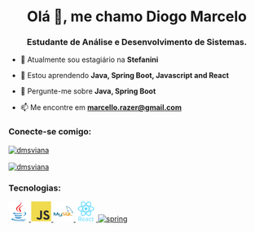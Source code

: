 <h1 align="center">Olá 👋, me chamo Diogo Marcelo</h1>
<h3 align="center">Estudante de Análise e Desenvolvimento de Sistemas.</h3>

- 🔭 Atualmente sou estagiário na **Stefanini**

- 🌱 Estou aprendendo **Java, Spring Boot, Javascript and React**

- 💬 Pergunte-me sobre **Java, Spring Boot**

- 📫 Me encontre em **marcello.razer@gmail.com**

<h3 align="left">Conecte-se comigo:</h3>
<p align="left">
<a href="https://linkedin.com/in/dmsviana" target="blank"><img align="center" src="https://raw.githubusercontent.com/rahuldkjain/github-profile-readme-generator/master/src/images/icons/Social/linked-in-alt.svg" alt="dmsviana" height="30" width="40" /></a>
  
<a href="https://instagram.com/dmsviana" target="blank"><img align="center" src="https://raw.githubusercontent.com/rahuldkjain/github-profile-readme-generator/master/src/images/icons/Social/instagram.svg" alt="dmsviana" height="30" width="40" /></a>
</p>

<h3 align="left">Tecnologias:</h3>
<p align="left"> <a href="https://www.java.com" target="_blank" rel="noreferrer"> <img src="https://raw.githubusercontent.com/devicons/devicon/master/icons/java/java-original.svg" alt="java" width="40" height="40"/> </a> <a href="https://developer.mozilla.org/en-US/docs/Web/JavaScript" target="_blank" rel="noreferrer"> <img src="https://raw.githubusercontent.com/devicons/devicon/master/icons/javascript/javascript-original.svg" alt="javascript" width="40" height="40"/> </a> <a href="https://www.mysql.com/" target="_blank" rel="noreferrer"> <img src="https://raw.githubusercontent.com/devicons/devicon/master/icons/mysql/mysql-original-wordmark.svg" alt="mysql" width="40" height="40"/> </a> <a href="https://reactjs.org/" target="_blank" rel="noreferrer"> <img src="https://raw.githubusercontent.com/devicons/devicon/master/icons/react/react-original-wordmark.svg" alt="react" width="40" height="40"/> </a> <a href="https://spring.io/" target="_blank" rel="noreferrer"> <img src="https://www.vectorlogo.zone/logos/springio/springio-icon.svg" alt="spring" width="40" height="40"/> </a> </p>

